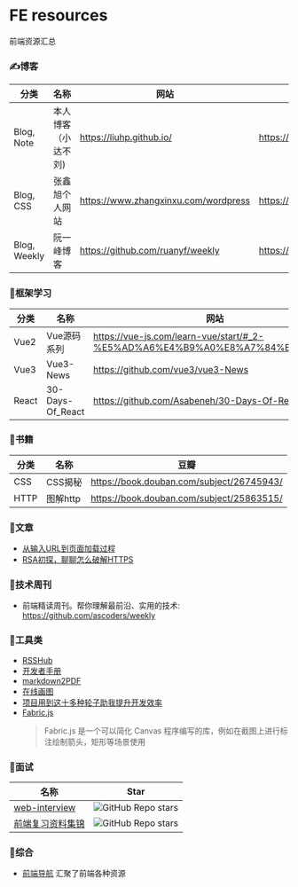 # FE resources

前端资源汇总


### ✍博客

分类 | 名称 | 网站 | RSS
--- | --- | --- | ---
Blog, Note | 本人博客（小达不刘) |https://liuhp.github.io/ |https://liuhp.github.io/atom.xml
Blog, CSS |张鑫旭个人网站 | https://www.zhangxinxu.com/wordpress | https://www.zhangxinxu.com/wordpress/feed/
Blog, Weekly|阮一峰博客| https://github.com/ruanyf/weekly |https://www.ruanyifeng.com/blog/atom.xml


### 🌺框架学习
分类 | 名称 | 网站 
--- | --- | --- 
Vue2 |Vue源码系列 | https://vue-js.com/learn-vue/start/#_2-%E5%AD%A6%E4%B9%A0%E8%A7%84%E5%88%92
Vue3 | Vue3-News | https://github.com/vue3/vue3-News 
React | 30-Days-Of_React | https://github.com/Asabeneh/30-Days-Of-React

### 🙉书籍
分类 | 名称 | 豆瓣
--- | --- | --- 
CSS | CSS揭秘 | https://book.douban.com/subject/26745943/
HTTP | 图解http | https://book.douban.com/subject/25863515/


### 🐷文章

* [从输入URL到页面加载过程](https://zhongmeizhi.github.io/fed-note/browser/page_load.html)
* [RSA初探，聊聊怎么破解HTTPS](https://juejin.cn/post/6844904087205445640)

### 🦁技术周刊
* 前端精读周刊。帮你理解最前沿、实用的技术: https://github.com/ascoders/weekly


### 🐯工具类
* [RSSHub](https://rss.shab.fun/)
* [开发者手册](https://cloud.tencent.com/developer/devdocs)
* [markdown2PDF](https://md2pdf.netlify.app/)
* [在线画图](https://excalidraw.com/)
* [项目用到这十多种轮子助我提升开发效率](https://juejin.cn/post/7012012633180078117?utm_source=gold_browser_extension#heading-17)
* [Fabric.js](https://github.com/fabricjs/fabric.js?utm_source=gold_browser_extension)
    > Fabric.js 是一个可以简化 Canvas 程序编写的库，例如在截图上进行标注绘制箭头，矩形等场景使用

### 🤡面试
 名称 | Star
--- | --- 
[web-interview](https://github.com/febobo/web-interview)  | ![GitHub Repo stars](https://img.shields.io/github/stars/febobo/web-interview?style=social)
[前端复习资料集锦](https://github.com/CavsZhouyou/Front-End-Interview-Notebook) | ![GitHub Repo stars](https://img.shields.io/github/stars/CavsZhouyou/Front-End-Interview-Notebook?style=social)

### 🐼综合
* [前端导航](https://www.kwgg2020.com/#) 汇聚了前端各种资源
